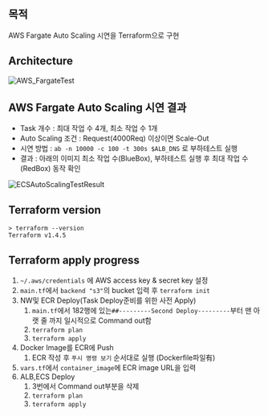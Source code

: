 ## 목적

AWS Fargate Auto Scaling 시연을 Terraform으로 구현

## Architecture

![AWS_FargateTest](https://user-images.githubusercontent.com/17561411/236893838-3bfe6246-8413-4bcd-b926-b34a0a1eff0a.jpg)


## AWS Fargate Auto Scaling 시연 결과

* Task 개수 : 최대 작업 수 4개, 최소 작업 수 1개
* Auto Scaling 조건 : Request(4000Req) 이상이면 Scale-Out
* 시연 방법 : `ab -n 10000 -c 100 -t 300s $ALB_DNS` 로 부하테스트 실행
* 결과 : 아래의 이미지 최소 작업 수(BlueBox), 부하테스트 실행 후 최대 작업 수(RedBox) 동작 확인

![ECSAutoScalingTestResult](https://user-images.githubusercontent.com/17561411/236883339-deb9e15c-2091-4c58-9811-60e7ecd7f58e.jpg)

## Terraform version

```
> terraform --version
Terraform v1.4.5
```
## Terraform apply progress

1. `~/.aws/credentials` 에 AWS access key & secret key 설정
2. `main.tf`에서 `backend "s3"`의 bucket 입력 후 `terraform init`
3. NW및 ECR Deploy(Task Deploy준비를 위한 사전 Apply)
   1. `main.tf`에서 182행에 있는`##---------Second Deploy---------`부터 맨 아랫 줄 까지 일시적으로 Command out함
   2. `terraform plan`
   3. `terraform apply`
4. Docker Image를 ECR에 Push
   1. ECR 작성 후 `푸시 명령 보기` 순서대로 실행 (Dockerfile파일有)
5. `vars.tf`에서 `container_image`에 ECR image URL을 입력
6. ALB,ECS Deploy
   1. 3번에서 Command out부분을 삭제
   2. `terraform plan`
   3. `terraform apply`